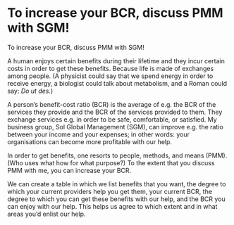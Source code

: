# To increase your BCR, discuss PMM with SGM!

To increase your BCR, discuss PMM with SGM!

A human enjoys certain benefits during their lifetime and they incur certain costs in order to get these benefits. Because life is made of exchanges among people. (A physicist could say that we spend energy in order to receive energy, a biologist could talk about metabolism, and a Roman could say: *Do ut des.*)

A person’s benefit-cost ratio (BCR) is the average of e.g. the BCR of the services they provide and the BCR of the services provided to them. They exchange services e.g. in order to be safe, comfortable, or satisfied. My business group, Sol Global Management (SGM), can improve e.g. the ratio between your income and your expenses; in other words: your organisations can become more profitable with our help.

In order to get benefits, one resorts to people, methods, and means (PMM). (Who uses what how for what purpose?) To the extent that you discuss PMM with me, you can increase your BCR.

We can create a table in which we list benefits that you want, the degree to which your current providers help you get them, your current BCR, the degree to which you can get these benefits with our help, and the BCR you can enjoy with our help. This helps us agree to which extent and in what areas you’d enlist our help.